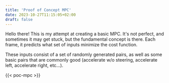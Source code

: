 ```yaml
---
title: 'Proof of Concept MPC'
date: 2023-10-27T11:15:05+02:00
draft: false
---
```


Hello there! This is my attempt at creating a basic MPC. It's not perfect, and
sometimes it may get stuck, but the fundamental concept is there. Each frame, it
predicts what set of inputs minimize the cost function.

These inputs consist of a set of randomly generated pairs, as well as some basic
pairs that are commonly good (accelerate w/o steering, accelerate left, accelerate
right, etc...).

{{< poc-mpc >}}
